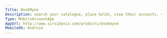 ```yaml
---
Title: BookMyne
Description: search your catalogue, place holds, view their accounts, view digital bookshelves, and download electronic resources.  for libraries running sirsi dynix symphony > 3.3, or horizon > 7.5.
Type: MobileAccountApp
AppUrl: http://www.sirsidynix.com/products/bookmyne
MobileOS: Android
---
```

